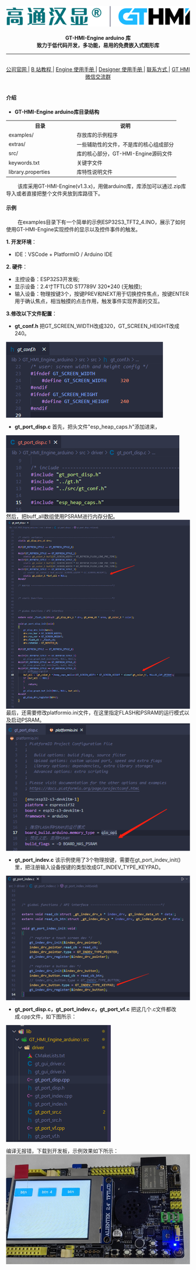 <br/>

<div align="center">
    <img src="extras/img/logo.png">
</div>

<br/>
<div align="center">  <a><b>GT-HMI-Engine arduino 库</b></a></div>
<div align="center">  <a><b>致力于低代码开发，多功能，易用的免费嵌入式图形库</b></a></div>

---

<br/>
<div align="center"
>
    <a href="https://www.hmi.gaotongfont.cn/kfgj"
    > 公司官网 </a> |
    <a href="https://space.bilibili.com/3493293474188211/video"
    > B 站教程 </a> |
    <a href="https://www.hmi.gaotongfont.cn/kfgj#/#hmiEngine"
    > Engine 使用手册 </a> |
    <a href="https://www.hmi.gaotongfont.cn/kfgj#/#hmidesigner"
    > Designer 使用手册 </a> |
    <a href="http://isite.baidu.com/site/wjz7qkrv/406a2b0c-f9c7-4a08-a47a-662e862b2af4?ch=48&wid=498ccd5c05334f21a2142ba3cf628964_0_0&field=&orderBy=&categoryId=undefined&title=%E8%81%94%E7%B3%BB%E6%88%91%E4%BB%AC"
    > 联系方式 </a> |
    <a href="https://genitop-1317577547.cos.ap-nanjing.myqcloud.com/GT-HMI/GT-HMI-Groups/GT-HMI%20Communication%20groups.jpg"
    > GT HMI微信交流群 </a>
</div>
<br/>

#### 介绍
- **GT-HMI-Engine arduino库目录结构**
<table>
<tr>
  <th style="width:40%">目录</th>
  <th style="width:60%">说明</th>
</tr>
<tr>
  <td>examples/</td>
  <td>存放库的示例程序</td>
</tr>
<tr>
  <td>extras/</td>
  <td>一些辅助性的文件，不是库的核心组成部分</td>
</tr>
<tr>
  <td>src/</td>
  <td>库的核心部分，GT-HMI-Engine源码文件</td>
</tr>
<tr>
  <td>keywords.txt</td>
  <td>关键字文件</td>
</tr>
<tr>
  <td>library.properties</td>
  <td>库特性说明文件</td>
</tr>
</table>
&nbsp;&nbsp;&nbsp;&nbsp;&nbsp;&nbsp;&nbsp;&nbsp;该库采用GT-HMI-Engine(v1.3.x)，用做arduino库，库添加可以通过.zip库导入或者直接把整个文件夹放到库路径下。

#### 示例
&nbsp;&nbsp;&nbsp;&nbsp;&nbsp;&nbsp;&nbsp;&nbsp;在examples目录下有一个简单的示例ESP32S3_TFT2_4.INO，展示了如何使用GT-HMI-Engine实现控件的显示以及控件事件的触发。

**1. 开发环境**：
   - IDE：VSCode + PlatformIO / Arduino IDE

**2. 硬件**：
   - 主控设备：ESP32S3开发板;
   - 显示设备：2.4寸TFTLCD ST7789V 320*240 (无触摸);
   - 输入设备：物理按键3个，按键PREV和NEXT用于切换控件焦点，按键ENTER用于确认焦点，相当触摸的点击作用，触发事件实现界面的交互。

**3.修改以下文件配置**：

- **gt_conf.h**
把GT_SCREEN_WIDTH改成320，GT_SCREEN_HEIGHT改成240。
<img src="extras/img/image-5.png" alt="配置截图" style="display:block;">

- **gt_port_disp.c**
首先，把头文件"esp_heap_caps.h"添加进来，
<img src="extras/img/image-11.png" alt="配置截图" style="display:block;">
然后，把buff_all数组使用PSRAM进行内存分配。
<img src="extras/img/image-12.png" alt="配置截图" style="display:block;">
最后，还需要修改platformio.ini文件，在这里指定FLASH和PSRAM的运行模式以及启动PSRAM。
<img src="extras/img/image-19.png" alt="配置截图" style="display:block;">

- **gt_port_indev.c**
该示例使用了3个物理按键，需要在gt_port_indev_init()里，把注册输入设备按键的类型改成GT_INDEV_TYPE_KEYPAD。
<img src="extras/img/image-18.png" alt="配置截图" style="display:block;">

- **gt_port_disp.c，gt_port_indev.c，gt_port_vf.c**
把这几个.c文件都改成.cpp文件，如下图所示：
<img src="extras/img/image-14.png" alt="配置截图" style="display:block;">

编译无报错，下载到开发板，示例效果如下所示：
![](extras/img/example.jpg)











